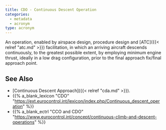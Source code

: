 ```yaml
---
title: CDO - Continuous Descent Operation
categories:
  - metadata
  - acronym
type: acronym
---
```


An operation, enabled by airspace design, procedure design and [ATC]({{< relref "atc.md" >}})
facilitation, in which an arriving aircraft descends continuously,
to the greatest possible extent, by employing minimum engine thrust,
ideally in a low drag configuration, prior to the final
approach fix/final approach point.

## See Also

* [Continuous Descent Approach]({{< relref "cda.md" >}}).
* {{% a_blank_lexicon "CDO" "https://ext.eurocontrol.int/lexicon/index.php/Continuous_descent_operation" %}}
* {{% a_blank_ectrl "CCO and CDO" "https://www.eurocontrol.int/concept/continuous-climb-and-descent-operations" %}}
